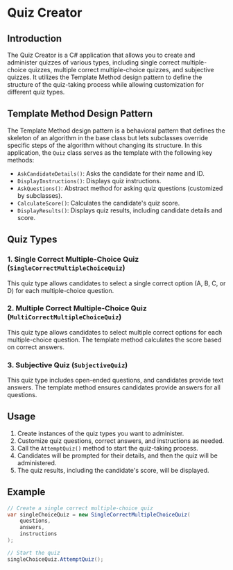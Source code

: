 # Quiz Creator

## Introduction

The Quiz Creator is a C# application that allows you to create and administer quizzes of various types, including single correct multiple-choice quizzes, multiple correct multiple-choice quizzes, and subjective quizzes. It utilizes the Template Method design pattern to define the structure of the quiz-taking process while allowing customization for different quiz types.

## Template Method Design Pattern

The Template Method design pattern is a behavioral pattern that defines the skeleton of an algorithm in the base class but lets subclasses override specific steps of the algorithm without changing its structure. In this application, the `Quiz` class serves as the template with the following key methods:

- `AskCandidateDetails()`: Asks the candidate for their name and ID.
- `DisplayInstructions()`: Displays quiz instructions.
- `AskQuestions()`: Abstract method for asking quiz questions (customized by subclasses).
- `CalculateScore()`: Calculates the candidate's quiz score.
- `DisplayResults()`: Displays quiz results, including candidate details and score.

## Quiz Types

### 1. Single Correct Multiple-Choice Quiz (`SingleCorrectMultipleChoiceQuiz`)

This quiz type allows candidates to select a single correct option (A, B, C, or D) for each multiple-choice question.

### 2. Multiple Correct Multiple-Choice Quiz (`MultiCorrectMultipleChoiceQuiz`)

This quiz type allows candidates to select multiple correct options for each multiple-choice question. The template method calculates the score based on correct answers.

### 3. Subjective Quiz (`SubjectiveQuiz`)

This quiz type includes open-ended questions, and candidates provide text answers. The template method ensures candidates provide answers for all questions.

## Usage

1. Create instances of the quiz types you want to administer.
2. Customize quiz questions, correct answers, and instructions as needed.
3. Call the `AttemptQuiz()` method to start the quiz-taking process.
4. Candidates will be prompted for their details, and then the quiz will be administered.
5. The quiz results, including the candidate's score, will be displayed.

## Example

```csharp
// Create a single correct multiple-choice quiz
var singleChoiceQuiz = new SingleCorrectMultipleChoiceQuiz(
    questions,
    answers,
    instructions
);

// Start the quiz
singleChoiceQuiz.AttemptQuiz();
